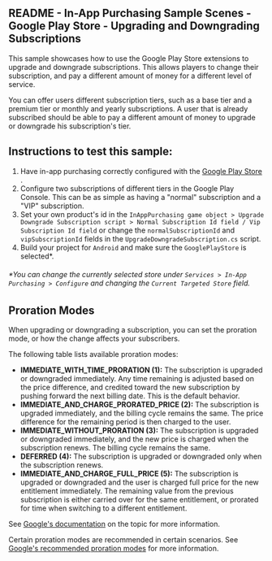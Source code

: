 ## README - In-App Purchasing Sample Scenes - Google Play Store - Upgrading and Downgrading Subscriptions

This sample showcases how to use the Google Play Store extensions to upgrade and downgrade subscriptions. This allows
players to change their subscription, and pay a different amount of money for a different level of service.

You can offer users different subscription tiers, such as a base tier and a premium tier or monthly and yearly
subscriptions. A user that is already subscribed should be able to pay a different amount of money to upgrade or
downgrade his subscription's tier.

## Instructions to test this sample:

1. Have in-app purchasing correctly configured with
   the [Google Play Store](https://docs.unity3d.com/Packages/com.unity.purchasing@3.1/manual/UnityIAPGoogleConfiguration.html)
   .
2. Configure two subscriptions of different tiers in the Google Play Console. This can be as simple as having a "normal"
   subscription and a "VIP" subscription.
3. Set your own product's id in
   the `InAppPurchasing game object > Upgrade Downgrade Subscription script > Normal Subscription Id field / Vip Subscription Id field`
   or change the `normalSubscriptionId` and `vipSubscriptionId` fields in the `UpgradeDowngradeSubscription.cs` script.
4. Build your project for `Android` and make sure the `GooglePlayStore` is selected*.

###### *You can change the currently selected store under `Services > In-App Purchasing > Configure` and changing the `Current Targeted Store` field.

## Proration Modes

When upgrading or downgrading a subscription, you can set the proration mode, or how the change affects your
subscribers.

The following table lists available proration modes:

* **IMMEDIATE_WITH_TIME_PRORATION (1):** The subscription is upgraded or downgraded immediately. Any time remaining is
  adjusted based on the price difference, and credited toward the new subscription by pushing forward the next billing
  date. This is the default behavior.
* **IMMEDIATE_AND_CHARGE_PRORATED_PRICE (2):** The subscription is upgraded immediately, and the billing cycle remains
  the same. The price difference for the remaining period is then charged to the user.
* **IMMEDIATE_WITHOUT_PRORATION (3):** The subscription is upgraded or downgraded immediately, and the new price is
  charged when the subscription renews. The billing cycle remains the same.
* **DEFERRED (4):** The subscription is upgraded or downgraded only when the subscription renews.
* **IMMEDIATE_AND_CHARGE_FULL_PRICE (5):** The subscription is upgraded or downgraded and the user is charged full price
  for the new entitlement immediately. The remaining value from the previous subscription is either carried over for the
  same entitlement, or prorated for time when switching to a different entitlement.

See
[Google's documentation](https://developer.android.com/google/play/billing/subscriptions#change)
on the topic for more information.

Certain proration modes are recommended in certain scenarios. See
[Google's recommended proration modes](https://developer.android.com/google/play/billing/subscriptions#proration-recommendations)
for more information.
